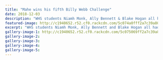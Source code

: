 ```yaml
---
title: "Mahe wins his fifth Billy Webb Challenge"
date: 2018-12-03
description: "WHS students Niamh Monk, Ally Bennett & Blake Hogan all had fantastic results at the Billy Webb Challenge event..."
featured-image: http://c1940652.r52.cf0.rackcdn.com/5c074a0fff2a7c39a8000f86/Billy-webb-chronicle-3-dec.jpg
excerpt: "WHS students Niamh Monk, Ally Bennett and Blake Hogan all had fantastic results in their races at the Billy Webb Challenge event on the Whanganui River."
gallery-image-1: http://c1940652.r52.cf0.rackcdn.com/5c075069ff2a7c39a8000f88/Billy-Webb-chron-3-dec.jpg
gallery-image-2: 
gallery-image-3: 
gallery-image-4: 
gallery-image-5: 
---
```

